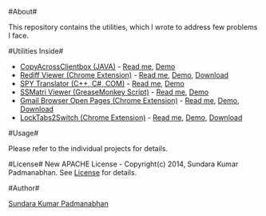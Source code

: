 #About#

This repository contains the utilities, which I wrote to address few problems I face.

#Utilities Inside#


  + [CopyAcrossClientbox (JAVA)](https://github.com/clicksuku/SundarkpCode/tree/master/CopyAcrossClientBox%5BJava%5D) - [Read me](https://github.com/clicksuku/SundarkpCode/blob/master/CopyAcrossClientBox%5BJava%5D/Readme.md), [Demo](http://www.youtube.com/watch?feature=player_embedded&v=pwNZNmLc5Ls)
  + [Rediff Viewer (Chrome Extension)](https://github.com/clicksuku/SundarkpCode/tree/master/RediffViewer%5BChrome%20Extn%5D) - [Read me](https://github.com/clicksuku/SundarkpCode/blob/master/RediffViewer%5BChrome%20Extn%5D/Readme.md), [Demo](http://www.youtube.com/watch?feature=player_embedded&v=SK9u9ozI-CE), [Download](https://chrome.google.com/webstore/detail/rediff-viewer/iljopgjppjojkganmkfokfcdbkedoehn)
  + [SPY Translator      (C++, C#, COM)](https://github.com/clicksuku/SundarkpCode/tree/master/SPY_Translator%5BCPP_COM%5D) - [Read me](https://github.com/clicksuku/SundarkpCode/blob/master/SPY_Translator%5BCPP_COM%5D/Readme.md), [Demo](http://www.youtube.com/watch?feature=player_embedded&v=vHyN0FkzYnk)
  + [SSMatri Viewer      (GreaseMonkey Script)](https://github.com/clicksuku/SundarkpCode/tree/master/SSMatriViewer%5BGreaseMonkey%5D) - [Read me](https://github.com/clicksuku/SundarkpCode/tree/master/SSMatriViewer%5BGreaseMonkey%5D), [Demo](http://www.youtube.com/watch?feature=player_embedded&v=bhfuwunVd4E)
  + [Gmail Browser Open Pages  (Chrome Extension)](https://github.com/clicksuku/SundarkpCode/tree/master/SendOpenURLs%20%5BChrome%20Extn%5D) - [Read me](https://github.com/clicksuku/SundarkpCode/blob/master/SendOpenURLs%20%5BChrome%20Extn%5D/Readme.md), [Demo](http://www.youtube.com/watch?feature=player_embedded&v=i3Cxm4Xi6TM), [Download](https://chrome.google.com/webstore/detail/send-open-urls/ohapipgmanomnljkmlkainclgblifagk)
  + [LockTabs2Switch (Chrome Extension)](https://github.com/clicksuku/SundarkpCode/tree/master/LockTabs2Switch%5BChrome%20Extn%5D) - [Read me](https://github.com/clicksuku/SundarkpCode/blob/master/LockTabs2Switch%5BChrome%20Extn%5D/Readme.md), [Demo](http://www.youtube.com/watch?v=Xpa2uwZxe9A), [Download](https://chrome.google.com/webstore/detail/locktabs2switch/pllchchhoedgkdmhebopllldeendeoga)

#Usage#

Please refer to the individual projects for details.

#License#
New APACHE License - Copyright(c) 2014, Sundara Kumar Padmanabhan. 
See [License](http://www.apache.org/licenses/LICENSE-2.0.html) for details.

#Author#

[Sundara Kumar Padmanabhan](http://www.linkedin.com/in/sundarkp)




